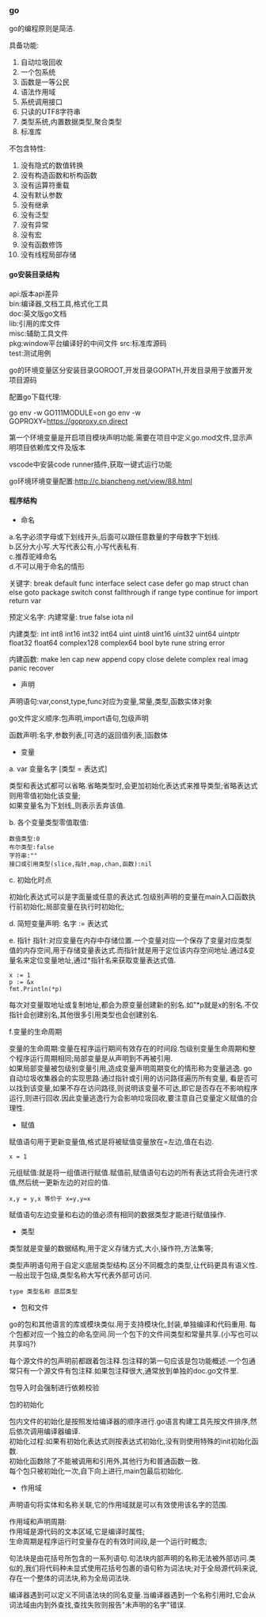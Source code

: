 ### go ###

go的编程原则是简洁.

具备功能:

1. 自动垃圾回收
2. 一个包系统
3. 函数是一等公民
4. 语法作用域
5. 系统调用接口
6. 只读的UTF8字符串
7. 类型系统,内置数据类型,聚合类型
8. 标准库

不包含特性:

1. 没有隐式的数值转换
2. 没有构造函数和析构函数
3. 没有运算符重载
4. 没有默认参数
5. 没有继承
6. 没有泛型
7. 没有异常
8. 没有宏
9. 没有函数修饰
10. 没有线程局部存储

#### go安装目录结构 ####

api:版本api差异    
bin:编译器,文档工具,格式化工具    
doc:英文版go文档    
lib:引用的库文件    
misc:辅助工具文件    
pkg:window平台编译好的中间文件
src:标准库源码    
test:测试用例 

go的环境变量区分安装目录GOROOT,开发目录GOPATH,开发目录用于放置开发项目源码  

配置go下载代理:

go env -w GO111MODULE=on
go env -w GOPROXY=https://goproxy.cn,direct
 
第一个环境变量是开启项目模块声明功能.需要在项目中定义go.mod文件,显示声明项目依赖库文件及版本

vscode中安装code runner插件,获取一键式运行功能

go环境环境变量配置:http://c.biancheng.net/view/88.html

#### 程序结构 ####

- 命名

a.名字必须字母或下划线开头,后面可以跟任意数量的字母数字下划线.    
b.区分大小写.大写代表公有,小写代表私有.    
c.推荐驼峰命名    
d.不可以用于命名的情形

关键字:
break      default       func     interface   select
case       defer         go       map         struct
chan       else          goto     package     switch
const      fallthrough   if       range       type
continue   for           import   return      var

预定义名字:
内建常量: true false iota nil

内建类型: int int8 int16 int32 int64
          uint uint8 uint16 uint32 uint64 uintptr
          float32 float64 complex128 complex64
          bool byte rune string error

内建函数: make len cap new append copy close delete
          complex real imag
          panic recover


- 声明

声明语句:var,const,type,func对应为变量,常量,类型,函数实体对象

go文件定义顺序:包声明,import语句,包级声明

函数声明:名字,参数列表,[可选的返回值列表,]函数体

- 变量

a. var 变量名字 [类型 = 表达式]

类型和表达式都可以省略.省略类型时,会更加初始化表达式来推导类型;省略表达式则用零值初始化该变量;    
如果变量名为下划线_则表示丢弃该值.


b. 各个变量类型零值取值:
```
数值类型:0    
布尔类型:false    
字符串:""    
接口或引用类型(slice,指针,map,chan,函数):nil
```

c. 初始化时点

初始化表达式可以是字面量或任意的表达式.包级别声明的变量在main入口函数执行前初始化;局部变量在执行时初始化;

d. 简短变量声明: 名字 := 表达式

e. 指针
指针:对应变量在内存中存储位置.一个变量对应一个保存了变量对应类型值的内存空间,用于存储变量表达式.而指针就是用于定位该内存空间地址.通过&变量名来定位变量地址,通过*指针名来获取变量表达式值.

```
x := 1
p := &x
fmt.Println(*p)
```
每次对变量取地址或复制地址,都会为原变量创建新的别名.如"*p就是x的别名.不仅指针会创建别名,其他很多引用类型也会创建别名.

f.变量的生命周期

变量的生命周期:变量在程序运行期间有效存在的时间段.包级别变量生命周期和整个程序运行周期相同;局部变量是从声明到不再被引用.    
如果局部变量被包级别变量引用,造成变量声明周期变化的情形称为变量逃逸.
go自动垃圾收集器会的实现思路:通过指针或引用的访问路径遍历所有变量,
看是否可以找到该变量,如果不存在访问路径,则说明该变量不可达,即它是否存在不影响程序运行,则进行回收.因此变量逃逸行为会影响垃圾回收,要注意自己变量定义赋值的合理性.

- 赋值

赋值语句用于更新变量值,格式是将被赋值变量放在=左边,值在右边.

```
x = 1
```

元组赋值:就是将一组值进行赋值.赋值前,赋值语句右边的所有表达式将会先进行求值,然后统一更新左边的对应的值.

```
x,y = y,x 等价于 x=y,y=x
```

赋值语句左边变量和右边的值必须有相同的数据类型才能进行赋值操作.

- 类型

类型就是变量的数据结构,用于定义存储方式,大小,操作符,方法集等;

类型声明语句用于自定义底层类型结构.区分不同概念的类型,让代码更具有语义性.一般出现于包级,类型名称大写代表外部可访问.

```
type 类型名称 底层类型
```

- 包和文件

go的包和其他语言的库或模块类似.用于支持模块化,封装,单独编译和代码重用.
每个包都对应一个独立的命名空间.同一个包下的文件间类型和常量共享.(小写也可以共享吗?)

每个源文件的包声明前都跟着包注释.包注释的第一句应该是包功能概述.一个包通常只有一个源文件有包注释.如果包注释很大,通常放到单独的doc.go文件里.

包导入时会强制进行依赖校验

包的初始化

包内文件的初始化是按照发给编译器的顺序进行.go语言构建工具先按文件排序,然后依次调用编译器编译.    
初始化过程:如果有初始化表达式则按表达式初始化,没有则使用特殊的init初始化函数.    
初始化函数除了不能被调用和引用外,其他行为和普通函数一致.    
每个包只被初始化一次,自下向上进行,main包最后初始化.


- 作用域

声明语句将实体和名称关联,它的作用域就是可以有效使用该名字的范围.    

作用域和声明周期:    
作用域是源代码的文本区域,它是编译时属性;    
生命周期是程序运行时变量存在的有效时间段,是一个运行时概念;

句法块是由花括号所包含的一系列语句.句法块内部声明的名称无法被外部访问.类似的,我们将代码种未显式使用花括号包裹的语句称为词法块;对于全局源代码来说,存在一个整体的词法块,称为全局词法块.

编译器遇到可以定义不同语法块的同名变量.当编译器遇到一个名称引用时,它会从词法域由内到外查找,查找失败则报告"未声明的名字"错误.



